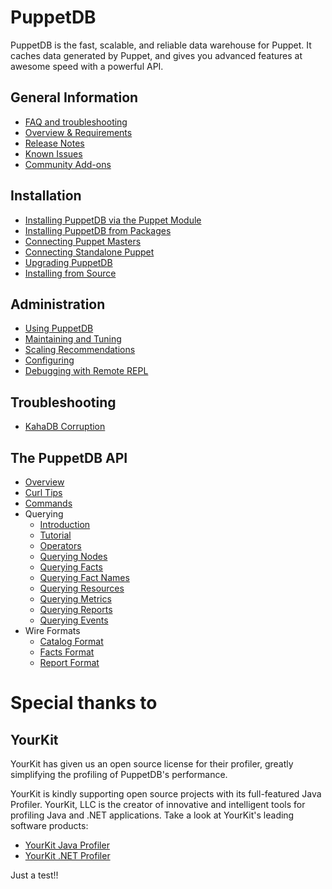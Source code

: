 # PuppetDB

PuppetDB is the fast, scalable, and reliable data warehouse for Puppet. It caches data generated by Puppet, and gives you advanced features at awesome speed with a powerful API.

General Information
-----

* [FAQ and troubleshooting](./documentation/puppetdb-faq.markdown)
* [Overview & Requirements](./documentation/index.markdown)
* [Release Notes](./documentation/release_notes.markdown)
* [Known Issues](./documentation/known_issues.markdown)
* [Community Add-ons](./documentation/community_add_ons.markdown)

Installation
-----

* [Installing PuppetDB via the Puppet Module](./documentation/install_via_module.markdown)
* [Installing PuppetDB from Packages](./documentation/install_from_packages.markdown)
* [Connecting Puppet Masters](./documentation/connect_puppet_master.markdown)
* [Connecting Standalone Puppet](./documentation/connect_puppet_apply.markdown)
* [Upgrading PuppetDB](./documentation/upgrade.markdown)
* [Installing from Source](./documentation/install_from_source.markdown)

Administration
-----

* [Using PuppetDB](./documentation/using.markdown)
* [Maintaining and Tuning](./documentation/maintain_and_tune.markdown)
* [Scaling Recommendations](./documentation/scaling_recommendations.markdown)
* [Configuring](./documentation/configure.markdown)
* [Debugging with Remote REPL](./documentation/repl.markdown)

Troubleshooting
-----

* [KahaDB Corruption](./documentation/trouble_kahadb_corruption.markdown)

The PuppetDB API
-----

* [Overview](./documentation/api/query/index.markdown)
* [Curl Tips](./documentation/api/query/curl.markdown)
* [Commands](./documentation/api/commands.markdown)
* Querying
  * [Introduction](./documentation/api/query/v3/query.markdown)
  * [Tutorial](./documentation/api/query/tutorial.markdown)
  * [Operators](./documentation/api/query/v3/operators.markdown)
  * [Querying Nodes](./documentation/api/query/v3/nodes.markdown)
  * [Querying Facts](./documentation/api/query/v3/facts.markdown)
  * [Querying Fact Names](./documentation/api/query/v3/fact-names.markdown)
  * [Querying Resources](./documentation/api/query/v3/resources.markdown)
  * [Querying Metrics](./documentation/api/query/v3/metrics.markdown)
  * [Querying Reports](./documentation/api/query/v3/reports.markdown)
  * [Querying Events](./documentation/api/query/v3/events.markdown)
* Wire Formats
  * [Catalog Format](./documentation/api/wire_format/catalog_format.markdown)
  * [Facts Format](./documentation/api/wire_format/facts_format.markdown)
  * [Report Format](./documentation/api/wire_format/report_format.markdown)


# Special thanks to

## YourKit

YourKit has given us an open source license for their profiler, greatly
simplifying the profiling of PuppetDB's performance.

YourKit is kindly supporting open source projects with its full-featured Java
Profiler. YourKit, LLC is the creator of innovative and intelligent tools for
profiling Java and .NET applications. Take a look at YourKit's leading software
products:

* [YourKit Java Profiler](http://www.yourkit.com/java/profiler/index.jsp)
* [YourKit .NET Profiler](http://www.yourkit.com/.net/profiler/index.jsp)

[leiningen]: https://github.com/technomancy/leiningen

Just a test!!
